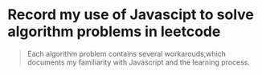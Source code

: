 # Record my use of Javascipt to solve algorithm problems in leetcode
> Each algorithm problem contains several workarouds,which documents my familiarity with Javascript and the learning process.